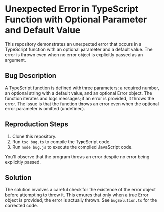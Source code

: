 # Unexpected Error in TypeScript Function with Optional Parameter and Default Value

This repository demonstrates an unexpected error that occurs in a TypeScript function with an optional parameter and a default value. The error is thrown even when no error object is explicitly passed as an argument.

## Bug Description

A TypeScript function is defined with three parameters: a required number, an optional string with a default value, and an optional Error object.  The function iterates and logs messages; if an error is provided, it throws the error. The issue is that the function throws an error even when the optional error parameter is omitted (undefined). 

## Reproduction Steps

1. Clone this repository.
2. Run `tsc bug.ts` to compile the TypeScript code.
3. Run `node bug.js` to execute the compiled JavaScript code.

You'll observe that the program throws an error despite no error being explicitly passed.

## Solution

The solution involves a careful check for the existence of the error object before attempting to throw it.  This ensures that only when a true Error object is provided, the error is actually thrown. See `bugSolution.ts` for the corrected code.